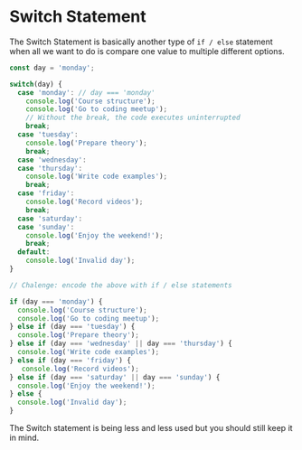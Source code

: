 # Switch Statement
The Switch Statement is basically another type of `if / else` statement when all we want to do is compare one value to multiple different options.

```javascript
const day = 'monday';

switch(day) {
  case 'monday': // day === 'monday'
    console.log('Course structure');
    console.log('Go to coding meetup');
    // Without the break, the code executes uninterrupted
    break;
  case 'tuesday':
    console.log('Prepare theory');
    break;
  case 'wednesday':
  case 'thursday':
    console.log('Write code examples');
    break;
  case 'friday':
    console.log('Record videos');
    break;
  case 'saturday':
  case 'sunday':
    console.log('Enjoy the weekend!');
    break;
  default:
    console.log('Invalid day');
}

// Chalenge: encode the above with if / else statements

if (day === 'monday') {
  console.log('Course structure');
  console.log('Go to coding meetup');
} else if (day === 'tuesday') {
  console.log('Prepare theory');
} else if (day === 'wednesday' || day === 'thursday') {
  console.log('Write code examples');
} else if (day === 'friday') {
   console.log('Record videos');
} else if (day === 'saturday' || day === 'sunday') {
  console.log('Enjoy the weekend!');
} else {
  console.log('Invalid day');
}
```

The Switch statement is being less and less used but you should still keep it in mind.